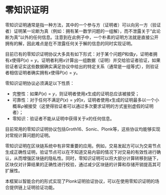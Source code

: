 # 零知识证明

零知识证明通常是指一种方法，其中的一个参与方（证明者）可以向另一方（验证者）证明某一论断为真（例如：拥有某一数学问题的一组解），而不泄露关于“此论断为真”以外的任何信息。注意到在此例子中，一个朴素的证明方法就是直接公开拥有的解，因此难点是在不泄露任何关于解的信息的同时实现证明。

目前已有的零知识证明协议大多具有如下形式：对于某个问题$P$和值$y$，证明者拥有$x$使得$P(x)=y$。证明者利用$x$计算出一组数据（证明）并交给验证者验证，如果验证者证实这些数据确实满足协议中给出的特定关系（通常是一组等式），则验证者相信证明者确实拥有$x$使得$P(x)=y$。

零知识证明协议必须满足以下性质：

- 完整性：如果$P(x)=y$，则证明者使用$x$生成的证明总应该被接受；
- 可靠性：对于任何不满足$P(x)=y$的$x$，证明者使用$x$生成的证明最多以一个小概率$\rho$被接受（这使得验证者可以通过多次要求证明的方式鉴别虚假的证明者）；
- 零知识：验证者不能从证明中获得关于$x$的任何信息。

目前常用的零知识证明协议包括Groth16、Sonic、Plonk等，这些协议均能够实现对常规计算问题的证明。

零知识证明在区块链系统中有非常重要的应用。例如，交易发起方可以为交易节点生成正确性证明，验证节点可以在不知道交易内容的情况下对交易的有效性进行确认，从而增强区块链的隐私性。同时，零知识证明可以将大部分计算转移到链下，区块仅对计算结果的正确性进行校验，通过减少区块链的计算和存储开销提高其可扩展性。

本框架以智能合约的形式实现了Plonk证明验证协议，可以在使用零知识证明的场合提供链上证明验证功能。
